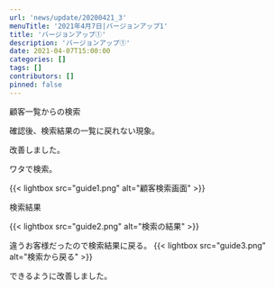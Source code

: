 ```yaml
---
url: 'news/update/20200421_3'
menuTitle: '2021年4月7日|バージョンアップ1'
title: 'バージョンアップ①'
description: 'バージョンアップ①'
date: 2021-04-07T15:00:00
categories: []
tags: []
contributors: []
pinned: false
---
```


顧客一覧からの検索

確認後、検索結果の一覧に戻れない現象。

改善しました。

ワタで検索。

{{< lightbox src="guide1.png" alt="顧客検索画面" >}}

検索結果

{{< lightbox src="guide2.png" alt="検索の結果" >}}

違うお客様だったので検索結果に戻る。
{{< lightbox src="guide3.png" alt="検索から戻る" >}}

できるように改善しました。
